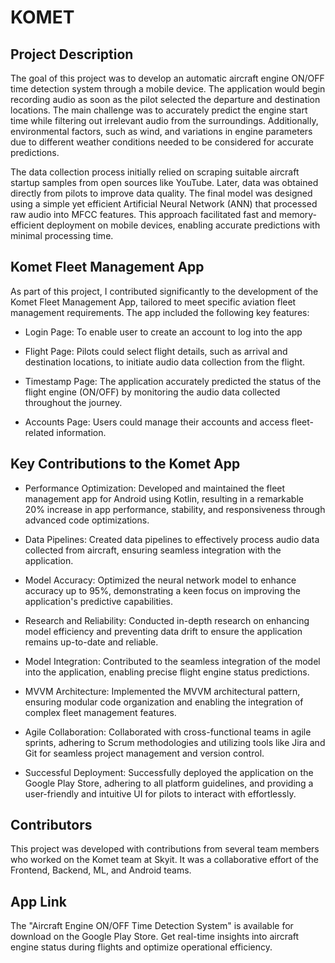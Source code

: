 # KOMET
## Project Description
The goal of this project was to develop an automatic aircraft engine ON/OFF time detection system through a mobile device. The application would begin recording audio as soon as the pilot selected the departure and destination locations. The main challenge was to accurately predict the engine start time while filtering out irrelevant audio from the surroundings. Additionally, environmental factors, such as wind, and variations in engine parameters due to different weather conditions needed to be considered for accurate predictions.

The data collection process initially relied on scraping suitable aircraft startup samples from open sources like YouTube. Later, data was obtained directly from pilots to improve data quality. The final model was designed using a simple yet efficient Artificial Neural Network (ANN) that processed raw audio into MFCC features. This approach facilitated fast and memory-efficient deployment on mobile devices, enabling accurate predictions with minimal processing time.

## Komet Fleet Management App
As part of this project, I contributed significantly to the development of the Komet Fleet Management App, tailored to meet specific aviation fleet management requirements. The app included the following key features:

- Login Page: To enable user to create an account to log into the app
  
- Flight Page: Pilots could select flight details, such as arrival and destination locations, to initiate audio data collection from the flight.

- Timestamp Page: The application accurately predicted the status of the flight engine (ON/OFF) by monitoring the audio data collected throughout the journey.

- Accounts Page: Users could manage their accounts and access fleet-related information.

## Key Contributions to the Komet App
- Performance Optimization: Developed and maintained the fleet management app for Android using Kotlin, resulting in a remarkable 20% increase in app performance, stability, and responsiveness through advanced code optimizations.

- Data Pipelines: Created data pipelines to effectively process audio data collected from aircraft, ensuring seamless integration with the application.

- Model Accuracy: Optimized the neural network model to enhance accuracy up to 95%, demonstrating a keen focus on improving the application's predictive capabilities.

- Research and Reliability: Conducted in-depth research on enhancing model efficiency and preventing data drift to ensure the application remains up-to-date and reliable.

- Model Integration: Contributed to the seamless integration of the model into the application, enabling precise flight engine status predictions.

- MVVM Architecture: Implemented the MVVM architectural pattern, ensuring modular code organization and enabling the integration of complex fleet management features.

- Agile Collaboration: Collaborated with cross-functional teams in agile sprints, adhering to Scrum methodologies and utilizing tools like Jira and Git for seamless project management and version control.

- Successful Deployment: Successfully deployed the application on the Google Play Store, adhering to all platform guidelines, and providing a user-friendly and intuitive UI for pilots to interact with effortlessly.

## Contributors
This project was developed with contributions from several team members who worked on the Komet team at Skyit. It was a collaborative effort of the Frontend, Backend, ML, and Android teams.

## App Link
The "Aircraft Engine ON/OFF Time Detection System" is available for download on the Google Play Store. Get real-time insights into aircraft engine status during flights and optimize operational efficiency.
